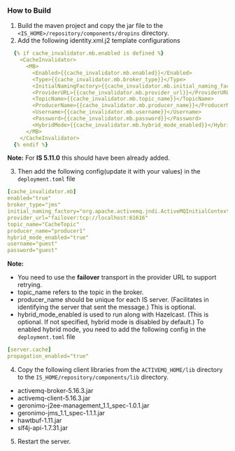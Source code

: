 ### How to Build
1. Build the maven project and copy the jar file to the `<IS_HOME>/repository/components/dropins` directory.
2. Add the following identity.xml.j2 template configurations
```yaml
  {% if cache_invalidator.mb.enabled is defined %}
    <CacheInvalidator>
      <MB>
        <Enabled>{{cache_invalidator.mb.enabled}}</Enabled>
        <Type>{{cache_invalidator.mb.broker_type}}</Type>
        <InitialNamingFactory>{{cache_invalidator.mb.initial_naming_factory}}</InitialNamingFactory>
        <ProviderURL>{{cache_invalidator.mb.provider_url}}</ProviderURL>
        <TopicName>{{cache_invalidator.mb.topic_name}}</TopicName>
        <ProducerName>{{cache_invalidator.mb.producer_name}}</ProducerName>
        <Username>{{cache_invalidator.mb.username}}</Username>
        <Password>{{cache_invalidator.mb.password}}</Password>
        <HybridMode>{{cache_invalidator.mb.hybrid_mode_enabled}}</HybridMode>
      </MB>
    </CacheInvalidator>
  {% endif %}
```
**Note:** For **IS 5.11.0** this should have been already added. 

3. Then add the following config(update it with your values) in the `deployment.toml` file
```yaml
[cache_invalidator.mb]
enabled="true"
broker_type="jms"
initial_naming_factory="org.apache.activemq.jndi.ActiveMQInitialContextFactory"
provider_url="failover:tcp://localhost:61616"
topic_name="CacheTopic"
producer_name="producer1"
hybrid_mode_enabled="true"
username="guest"
password="guest"
```
**Note:**
- You need to use the **failover** transport in the provider URL to support retrying.
- topic_name refers to the topic in the broker.
- producer_name should be unique for each IS server. (Facilitates in identifying the server that sent the message.) This is optional.
- hybrid_mode_enabled is used to run along with Hazelcast. (This is optional. If not specified, hybrid mode is disabled by default.)
  To enabled hybrid mode, you need to add the following config in the `deployment.toml` file
```yaml
[server.cache]
propagation_enabled="true"
 ```
  
4. Copy the following client libraries from the `ACTIVEMQ_HOME/lib` directory to the `IS_HOME/repository/components/lib` directory.
- activemq-broker-5.16.3.jar
- activemq-client-5.16.3.jar
- geronimo-j2ee-management_1.1_spec-1.0.1.jar
- geronimo-jms_1.1_spec-1.1.1.jar
- hawtbuf-1.11.jar
- slf4j-api-1.7.31.jar

5. Restart the server.